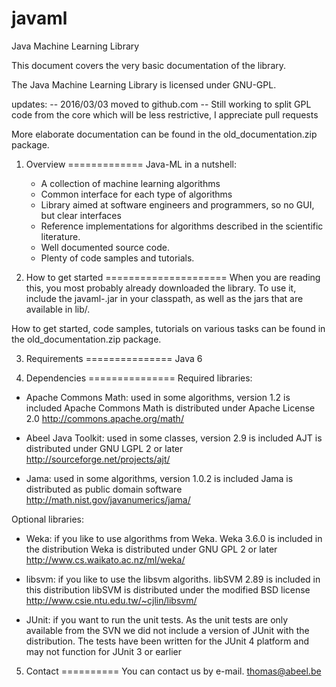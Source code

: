 # javaml
Java Machine Learning Library

This document covers the very basic documentation of the library. 

The Java Machine Learning Library is licensed under GNU-GPL.

updates: 
-- 2016/03/03 moved to github.com 
-- Still working to split GPL code from the core which will be less restrictive, I appreciate pull requests

More elaborate documentation can be found in the old_documentation.zip package.

1. Overview
=============
Java-ML in a nutshell:

    * A collection of machine learning algorithms
    * Common interface for each type of algorithms
    * Library aimed at software engineers and programmers, so no GUI, but clear interfaces
    * Reference implementations for algorithms described in the scientific literature.
    * Well documented source code.
    * Plenty of code samples and tutorials.

2. How to get started
=====================
When you are reading this, you most probably already downloaded the library. 
To use it, include the javaml-<version>.jar in your classpath, as well as the 
jars that are available in lib/.  

How to get started, code samples, tutorials on various tasks can be found
in the old_documentation.zip package.


3. Requirements
===============
Java 6

4. Dependencies
===============
Required libraries:
- Apache Commons Math: used in some algorithms, version 1.2 is included
	Apache Commons Math is distributed under Apache License 2.0
	http://commons.apache.org/math/

- Abeel Java Toolkit: used in some classes, version 2.9 is included
	AJT is distributed under GNU LGPL 2 or later
	http://sourceforge.net/projects/ajt/
	
- Jama: used in some algorithms, version 1.0.2 is included
	Jama is distributed as public domain software 
	http://math.nist.gov/javanumerics/jama/
	
Optional libraries:
- Weka: if you like to use algorithms from Weka. Weka 3.6.0 is included in the distribution
	Weka is distributed under GNU GPL 2 or later
	http://www.cs.waikato.ac.nz/ml/weka/

- libsvm: if you like to use the libsvm algoriths. libSVM 2.89 is included in this distribution
	libSVM is distributed under the modified BSD license
	http://www.csie.ntu.edu.tw/~cjlin/libsvm/
	
- JUnit: if you want to run the unit tests. As the unit tests are only available from the SVN 
we did not include a version of JUnit with the distribution. The tests have been written for the 
JUnit 4 platform and may not function for JUnit 3 or earlier

5. Contact
==========
You can contact us by e-mail.
thomas@abeel.be



